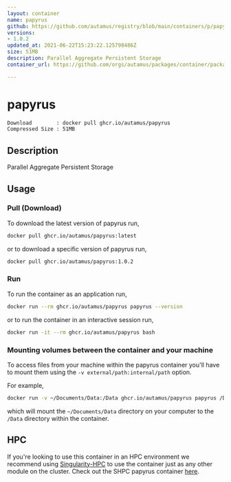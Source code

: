 ```yaml
---
layout: container
name: papyrus
github: https://github.com/autamus/registry/blob/main/containers/p/papyrus/spack.yaml
versions:
- 1.0.2
updated_at: 2021-06-22T15:23:22.125798486Z
size: 51MB
description: Parallel Aggregate Persistent Storage
container_url: https://github.com/orgs/autamus/packages/container/package/papyrus

---
```

# papyrus
```bash 
Download        : docker pull ghcr.io/autamus/papyrus
Compressed Size : 51MB
```

## Description
Parallel Aggregate Persistent Storage

## Usage
### Pull (Download)
To download the latest version of papyrus run,

```bash
docker pull ghcr.io/autamus/papyrus:latest
```

or to download a specific version of papyrus run,

```bash
docker pull ghcr.io/autamus/papyrus:1.0.2
```
### Run
To run the container as an application run,
```bash
docker run --rm ghcr.io/autamus/papyrus papyrus --version
```

or to run the container in an interactive session run,
```bash
docker run -it --rm ghcr.io/autamus/papyrus bash
```

### Mounting volumes between the container and your machine
To access files from your machine within the papyrus container you'll have to mount them using the `-v external/path:internal/path` option.

For example,
```bash
docker run -v ~/Documents/Data:/Data ghcr.io/autamus/papyrus papyrus /Data/myData.csv
```
which will mount the `~/Documents/Data` directory on your computer to the `/Data` directory within the container.

## HPC
If you're looking to use this container in an HPC environment we recommend using [Singularity-HPC](https://singularity-hpc.readthedocs.io) to use the container just as any other module on the cluster. Check out the SHPC papyrus container [here](https://singularityhub.github.io/singularity-hpc/r/ghcr.io-autamus-papyrus/).